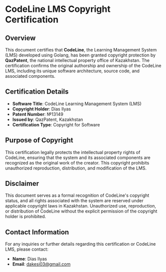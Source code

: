 # CodeLine LMS Copyright Certification

## Overview
This document certifies that **CodeLine**, the Learning Management System (LMS) developed using Golang, has been granted copyright protection by **QazPatent**, the national intellectual property office of Kazakhstan. The certification confirms the original authorship and ownership of the CodeLine LMS, including its unique software architecture, source code, and associated components.

## Certification Details
- **Software Title**: CodeLine Learning Management System (LMS)
- **Copyright Holder**: Dias Ilyas
- **Patent Number**: №13149
- **Issued by**: QazPatent, Kazakhstan
- **Certification Type**: Copyright for Software

## Purpose of Copyright
This certification legally protects the intellectual property rights of CodeLine, ensuring that the system and its associated components are recognized as the original work of the creator. This copyright prohibits unauthorized reproduction, distribution, and modification of the LMS.

## Disclaimer
This document serves as a formal recognition of CodeLine's copyright status, and all rights associated with the system are reserved under applicable copyright laws in Kazakhstan. Unauthorized use, reproduction, or distribution of CodeLine without the explicit permission of the copyright holder is prohibited.

## Contact Information
For any inquiries or further details regarding this certification or CodeLine LMS, please contact:
- **Name**: Dias Ilyas
- **Email**: dakesi03@gmail.com
